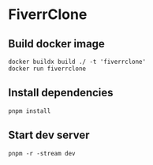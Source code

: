 # FiverrClone

## Build docker image

```console
docker buildx build ./ -t 'fiverrclone'
docker run fiverrclone
```

## Install dependencies

```consolen
pnpm install
```

## Start dev server

```console
pnpm -r -stream dev
```
